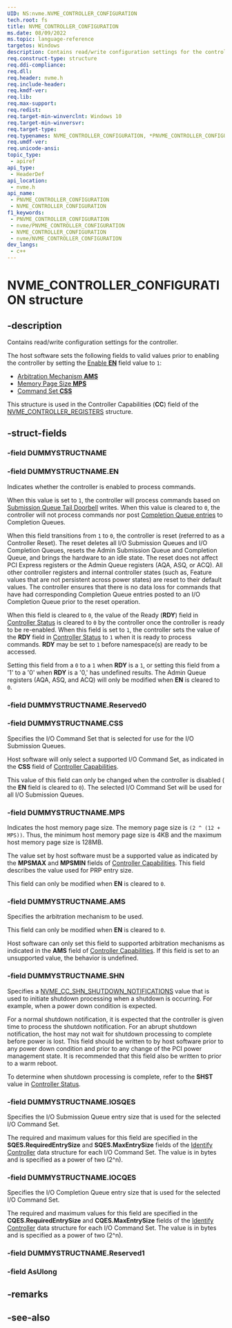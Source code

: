 ```yaml
---
UID: NS:nvme.NVME_CONTROLLER_CONFIGURATION
tech.root: fs
title: NVME_CONTROLLER_CONFIGURATION
ms.date: 08/09/2022
ms.topic: language-reference
targetos: Windows
description: Contains read/write configuration settings for the controller.
req.construct-type: structure
req.ddi-compliance: 
req.dll: 
req.header: nvme.h
req.include-header: 
req.kmdf-ver: 
req.lib: 
req.max-support: 
req.redist: 
req.target-min-winverclnt: Windows 10
req.target-min-winversvr: 
req.target-type: 
req.typenames: NVME_CONTROLLER_CONFIGURATION, *PNVME_CONTROLLER_CONFIGURATION
req.umdf-ver: 
req.unicode-ansi: 
topic_type:
 - apiref
api_type:
 - HeaderDef
api_location:
 - nvme.h
api_name:
 - PNVME_CONTROLLER_CONFIGURATION
 - NVME_CONTROLLER_CONFIGURATION
f1_keywords:
 - PNVME_CONTROLLER_CONFIGURATION
 - nvme/PNVME_CONTROLLER_CONFIGURATION
 - NVME_CONTROLLER_CONFIGURATION
 - nvme/NVME_CONTROLLER_CONFIGURATION
dev_langs:
 - c++
---
```


# NVME_CONTROLLER_CONFIGURATION structure


## -description

Contains read/write configuration settings for the controller.

The host software sets the following fields to valid values prior to enabling the controller by setting the [Enable **EN**](#field-dummystructname.en) field value to `1`:

- [Arbitration Mechanism **AMS**](#field-dummystructname.ams)
- [Memory Page Size **MPS**](#field-dummystructname.mps)
- [Command Set **CSS**](#field-Sdummystructname.css)

This structure is used in the Controller Capabilities (**CC**) field of the [NVME_CONTROLLER_REGISTERS](../nvme/ns-nvme-nvme_controller_registers.md) structure.

## -struct-fields

### -field DUMMYSTRUCTNAME

### -field DUMMYSTRUCTNAME.EN

Indicates whether the controller is enabled to process commands.

When this value is set to `1`, the controller will process commands based on [Submission Queue Tail Doorbell](ns-nvme-nvme_submission_queue_tail_doorbell.md) writes.
When this value is cleared to `0`, the controller will not process commands nor post [Completion Queue entries](ns-nvme-nvme_completion_entry.md) to Completion Queues.

When this field transitions from `1` to `0`, the controller is reset (referred to as a Controller Reset). The reset deletes all I/O Submission Queues and I/O Completion Queues, resets the Admin Submission Queue and Completion Queue, and brings the hardware to an idle state. The reset does not affect PCI Express registers or the Admin Queue registers (AQA, ASQ, or ACQ). All other controller registers and internal controller states (such as, Feature values that are not persistent across power states) are reset to their default values. The controller ensures that there is no data loss for commands that have had corresponding Completion Queue entries posted to an I/O Completion Queue prior to the reset operation.

When this field is cleared to `0`, the value of the Ready (**RDY**) field in [Controller Status](ns-nvme-nvme_controller_status.md) is cleared to `0` by the controller once the controller is ready to be re-enabled. When this field is set to `1`, the controller sets the value of the **RDY** field in [Controller Status](ns-nvme-nvme_controller_status.md) to `1` when it is ready to process commands. **RDY** may be set to `1` before namespace(s) are ready to be accessed.

Setting this field from a `0` to a `1` when **RDY** is a `1`, or setting this field from a '1' to a '0' when **RDY** is a '0,' has undefined results. The Admin Queue registers (AQA, ASQ, and ACQ) will only be modified when **EN** is cleared to `0`.

### -field DUMMYSTRUCTNAME.Reserved0

### -field DUMMYSTRUCTNAME.CSS

Specifies the I/O Command Set that is selected for use for the I/O Submission Queues.

Host software will only select a supported I/O Command Set, as indicated in the **CSS** field of [Controller Capabilities](ns-nvme-nvme_controller_capabilities.md).

This value of this field can only be changed when the controller is disabled ( the **EN** field is cleared to `0`). The selected I/O Command Set will be used for all I/O Submission Queues.

### -field DUMMYSTRUCTNAME.MPS

Indicates the host memory page size. The memory page size is `(2 ^ (12 + MPS))`. Thus, the minimum host memory page size is 4KB and the maximum host memory page size is 128MB.

The value set by host software must be a supported value as indicated by the **MPSMAX** and **MPSMIN** fields of [Controller Capabilities](ns-nvme-nvme_controller_capabilities.md). This field describes the value used for PRP entry size.

This field can only be modified when **EN** is cleared to `0`.

### -field DUMMYSTRUCTNAME.AMS

Specifies the arbitration mechanism to be used.

This field can only be modified when **EN** is cleared to `0`.

Host software can only set this field to supported arbitration mechanisms as indicated in the **AMS** field of [Controller Capabilities](ns-nvme-nvme_controller_capabilities.md). If this field is set to an unsupported value, the behavior is undefined.

### -field DUMMYSTRUCTNAME.SHN

Specifies a [NVME_CC_SHN_SHUTDOWN_NOTIFICATIONS](ne-nvme-nvme_cc_shn_shutdown_notifications.md) value that is used to initiate shutdown processing when a shutdown is occurring. For example, when a power down condition is expected.

For a normal shutdown notification, it is expected that the controller is given time to process the shutdown notification. For an abrupt shutdown notification, the host may not wait for shutdown processing to complete before power is lost. This field should be written to by host software prior to any power down condition and prior to any change of the PCI power management state. It is recommended that this field also be written to prior to a warm reboot. 

To determine when shutdown processing is complete, refer to the **SHST** value in [Controller Status](ns-nvme-nvme_controller_status.md).

### -field DUMMYSTRUCTNAME.IOSQES

Specifies the I/O Submission Queue entry size that is used for the selected I/O Command Set.

The required and maximum values for this field are specified in the **SQES.RequiredEntrySize** and **SQES.MaxEntrySize** fields of the [Identify Controller](ns-nvme-nvme_identify_controller_data.md) data structure for each I/O Command Set. The value is in bytes and is specified as a power of two (2^n).

### -field DUMMYSTRUCTNAME.IOCQES

Specifies the I/O Completion Queue entry size that is used for the selected I/O Command Set.

The required and maximum values for this field are specified in the **CQES.RequiredEntrySize** and **CQES.MaxEntrySize** fields of the [Identify Controller](ns-nvme-nvme_identify_controller_data.md) data structure for each I/O Command Set. The value is in bytes and is specified as a power of two (2^n).

### -field DUMMYSTRUCTNAME.Reserved1

### -field AsUlong

## -remarks

## -see-also

